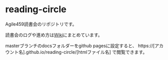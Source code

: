 # reading-circle
Agile459読書会のリポジトリです。

読書会のログや進め方は[Wiki](https://github.com/agile459/reading-circle/wiki)にまとめています。

masterブランチのdocsフォルダーをgithub pagesに設定すると、
https://[アカウント名].github.io/reading-circle/[htmlファイル名]
で閲覧できます。

